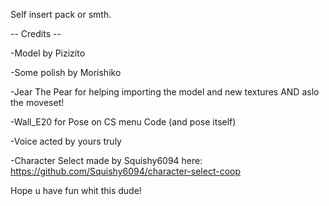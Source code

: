 Self insert pack or smth.

-- Credits --
 
-Model by Pizizito
 
-Some polish by Morishiko
 
-Jear The Pear for helping importing the model and new textures AND aslo the moveset!

-Wall_E20 for Pose on CS menu Code (and pose itself)

-Voice acted by yours truly

-Character Select made by Squishy6094 here: https://github.com/Squishy6094/character-select-coop

Hope u have fun whit this dude!
